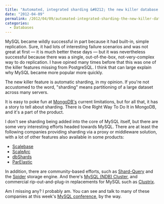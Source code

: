 ```yaml
---
title: "Automated, integrated sharding &#8212; the new killer database feature"
date: "2012-04-09"
permalink: /2012/04/09/automated-integrated-sharding-the-new-killer-database-feature/
categories:
  - Databases
---
```

MySQL became wildly successful in part because it had built-in, simple replication. Sure, it had lots of interesting failure scenarios and was not great at first &#8212; it is much better these days &#8212; but it was nevertheless successful because there was a single, out-of-the-box, not-very-complex way to do replication. I have opined many times before that this was one of the killer features missing from PostgreSQL. I think that can large explain why MySQL became more popular more quickly.

The new killer feature is automatic sharding, in my opinion. If you're not accustomed to the word, "sharding" means partitioning of a large dataset across many servers.

It is easy to poke fun at [MongoDB's][1] current limitations, but for all that, it has a story to tell about sharding. There is One Right Way To Do It in MongoDB, and it's a part of the product.

I don't see sharding being added into the core of MySQL itself, but there are some very interesting efforts headed towards MySQL. There are at least the following companies providing sharding via a proxy or middleware solution, with a lot of other features also available in some products:

*   [Scalebase][2]
*   [ScaleArc][3]
*   [dbShards][4]
*   [ParElastic][5]

In addition, there are community-based efforts, such as [Shard-Query][6] and the [Spider][7] storage engine. And there's [MySQL (NDB) Cluster][8], and commercial rip-out-and-plug-in replacements for MySQL such as [Clustrix][9].

Am I missing any? I probably am. You can see and talk to many of these companies at this week's [MySQL conference][10], by the way.

 [1]: http://www.mongodb.org/
 [2]: http://www.scalebase.com/
 [3]: http://www.scalearc.com/
 [4]: http://www.dbshards.com/
 [5]: http://www.parelastic.com/
 [6]: http://code.google.com/p/shard-query/
 [7]: http://spiderformysql.com/
 [8]: http://mysql.com/products/cluster/
 [9]: http://www.clustrix.com/
 [10]: http://www.percona.com/live/mysql-conference-2012/
